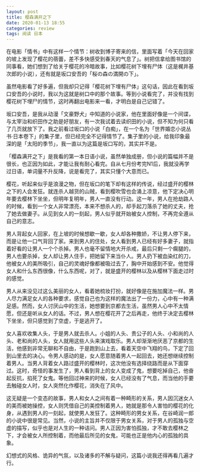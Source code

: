 ```yaml
---
layout: post
title: 樱森满开之下
date: 2020-01-13 18:55
categories: review
tags: 阅读 日本
---
```


在电影「情书」中有这样一个情节：树收到博子寄来的信，里面写着「今天在回家的坡上发现了樱花的蓓蕾，差不多快感受到春天的气息了」。树把信拿给图书馆的同事看，她们想到了给关于樱花的冷暗故事，比如樱花树下埋有尸体（这是梶井基次郎的小说），还有就是坂口安吾的「桜の森の満開の下」。

虽然电影看了好多遍，但我却只记得「樱花树下埋有尸体」这句话，因此在看到坂口安吾的小说时，我以为这就是树口中的那个故事。等到小说看完了，并没有找到樱花树下埋尸的情节，这时再翻出电影来一看，才明白是自己记错了。

坂口安吾，是我从动漫「文豪野犬」中知道的小说家，他在里面好像是一个间谍，与太宰治和织田作之助是好朋友，有一次我试着去读织田的小说，但不知为何只看了几页就放下了。我之前看过坂口的小说「白痴」，在一个名为「世界婚恋小说丛书·日本卷下」的集子里，但已经完全不记得情节了。集子里的小说，给我印象最深的是「太阳的季节」，我一直以为这篇是坂口写的，其实并不是。

「樱森满开之下」是我看的第一本日语小说，虽然单独成册，但小说的篇幅并不是很长，也正因为如此，才能让我有耐心看完。自从七月份考完N1后，我就没再学过日语，单词量不升反降，说是看完了，其实只懂个大意而已。

樱花，听起来似乎是浪漫之物，但在坂口的笔下却有这样的传说，经过盛开的樱林之下的人会发狂。就连杀人越货的山贼，看到樱吹雪也会涌上凉意，他下定决心明年要去樱林下坐坐，但明年复明年，男人一直没有行动。这一年，男人在抢劫路人的时候，看到一个女人非常漂亮，本来不想杀人的，却手起刀落杀了她的丈夫，抢了她去做妻子。从见到女人的一刻起，男人似乎就开始被女人控制，不再完全遵从自己的意志。

男人背起女人回家，在上坡的时候想歇一歇，女人却各种撒娇，不让男人停下来，而是让他一口气背回了家。来到男人的住处，女人看到男人已经有好多妻子，就指着好看的让男人一个个杀掉。男人也毫不留情地大开杀戒，最后只剩一个瘸腿的，男人也要杀掉，女人却让男人住手，把她留下来当仆人。男人扔下被血染红的刀，他被女人的美所吸引，自己的灵魂好像都被吸过去了，胸中开始感到不安。他觉得女人和什么东西很像，什么东西呢，对了，就是盛开的樱林以及从樱林下面走过时的感觉。

男人从来没见过这么美丽的女人，看着她梳妆打扮，就好像是在施加魔法一样。男人尽力满足女人的各种要求，感觉自己也为这样的魔法出了一份力，心中有一种满足感。然而，女人讨厌山中的生活，她想要到京都去生活，虽然男人心中不太情愿，但还是听从女人的话。不过，男人想在樱花开了之后再走，他终于决定去樱林下坐坐，但只感觉到了空虚，于是逃开了。

女人喜欢收集人头，于是男人就去杀人。小姐的人头、贵公子的人头、小和尚的人头、老和尚的人头，女人就用这些人头来演戏取乐。男人却渐渐地厌恶了京都的生活，他感到非常无聊和不自由，于是跑到山上去，看着天空中飞翔的鸟，下定了回到山里去的决心。令男人感动的是，女人愿意随着男人一起回去，她还想继续控制着男人。当男人背着女人路过盛开的樱林时，这次他没有选择绕路而是从下面穿过。这时，奇怪的事发生了，男人看到背上的女人变成了鬼，想要吃掉自己，他奋起反抗，掐死了女鬼。等他回过神来的时候，女人已经没有了气息，而当他的手要去触碰女人时，女人突然化作樱花，消失在了风中。

这无疑是一个变态的故事，男人和女人之间有着一种畸形的关系，男人因沉迷女人的美而被她操控，女人则凭借自己的美控制着男人，她就是那令人害怕的樱花的化身，从遇到男人的一刻起，就使男人发狂了。这种畸形的男女关系，在谷崎润一郎的小说中很是常见。当然，小说的主旨并不仅限于男女关系，对于男人的孤独与空虚的描写，似乎也是对人生的一种诘问。男人正因为害怕孤独，才不敢去樱林之下，才会被女人所控制着，而他最后所见的女鬼，可能也正是他内心的孤独的具象。

幻想式的风格、诡异的气氛，以及诸多的不解与疑问，这篇小说我还得再看几遍才行。